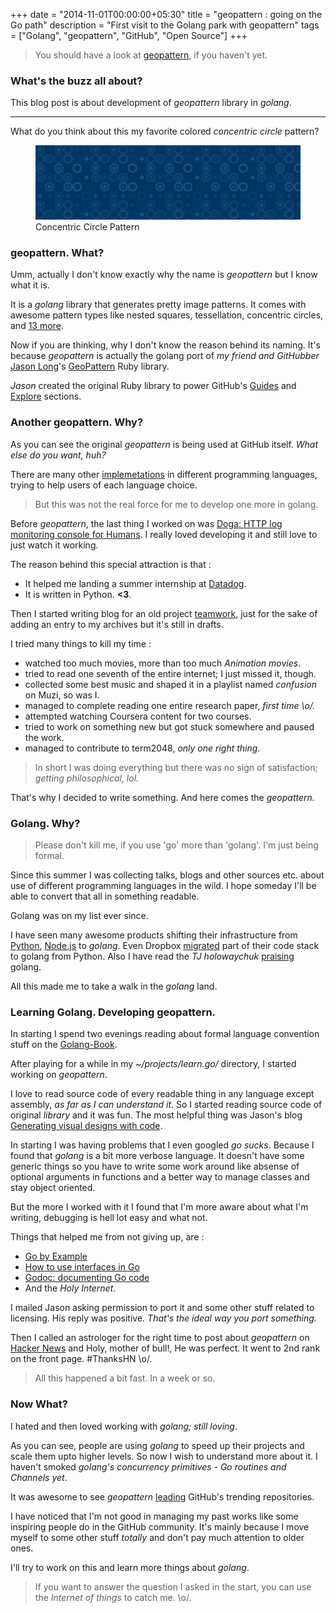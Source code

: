 +++
date = "2014-11-01T00:00:00+05:30"
title = "geopattern : going on the Go path"
description = "First visit to the Golang park with geopattern"
tags = ["Golang", "geopattern", "GitHub", "Open Source"]
+++

> You should have a look at [geopattern](https://github.com/pravj/geopattern), if you haven't yet.

### What's the buzz all about?
This blog post is about development of *geopattern* library in *golang*.

---

What do you think about this my favorite colored *concentric circle* pattern?

<figure> <img src="/images/concentric-circle.png"> 
	<figcaption>Concentric Circle Pattern</figcaption>
</figure>

### geopattern. What?
Umm, actually I don't know exactly why the name is *geopattern* but I know what it is.

It is a *golang* library that generates pretty image patterns. It comes with awesome pattern types like nested squares, tessellation, concentric circles, and [13 more](https://github.com/pravj/geopattern#available-pattern).

Now if you are thinking, why I don't know the reason behind its naming. It's because *geopattern* is actually the golang port of *my friend and GitHubber* [Jason Long](https://github.com/jasonlong)'s [GeoPattern](https://github.com/jasonlong) Ruby library.

*Jason* created the original Ruby library to power GitHub's [Guides](https://guides.github.com/) and [Explore](https://github.com/explore) sections.

### Another geopattern. Why?
As you can see the original *geopattern* is being used at GitHub itself. *What else do you want, huh?*

There are many other [implemetations](https://github.com/jasonlong/geopattern#ports) in different programming languages, trying to help users of each language choice.

> But this was not the real force for me to develop one more in golang.

Before *geopattern*, the last thing I worked on was [Doga: HTTP log monitoring console for Humans](https://github.com/pravj/Doga). I really loved developing it and still love to just watch it working.

The reason behind this special attraction is that :

* It helped me landing a summer internship at [Datadog](https://www.datadoghq.com/).
* It is written in Python. **<3**.

Then I started writing blog for an old project [teamwork](https://github.com/pravj/teamwork), just for the sake of adding an entry to my archives but it's still in drafts.

I tried many things to kill my time :

* watched too much movies, more than too much *Animation movies*.
* tried to read one seventh of the entire internet; I just missed it, though.
* collected some best music and shaped it in a playlist named *confusion* on Muzi, so was I.
* managed to complete reading one entire research paper, *first time \o/.*
* attempted watching Coursera content for two courses.
* tried to work on something new but got stuck somewhere and paused the work.
* managed to contribute to term2048, *only one right thing.*

> In short I was doing everything but there was no sign of satisfaction; *getting philosophical, lol.*

That's why I decided to write something. And here comes the *geopattern.*

### Golang. Why?
> Please don't kill me, if you use 'go' more than 'golang'. I'm just being formal.

Since this summer I was collecting talks, blogs and other sources etc. about use of different programming languages in the wild. I hope someday I'll be able to convert that all in something readable.

Golang was on my list ever since.

I have seen many awesome products shifting their infrastructure from [Python](https://www.spacemonkey.com/blog/posts/go-space-monkey), [Node.js](http://www.quora.com/Why-did-Koding-switch-from-Node-js-to-Go) to *golang*. Even Dropbox [migrated](https://tech.dropbox.com/2014/07/open-sourcing-our-go-libraries/) part of their code stack to golang from Python. Also I have read the *TJ holowaychuk* [praising](https://medium.com/code-adventures/farewell-node-js-4ba9e7f3e52b) golang.

All this made me to take a walk in the *golang* land.

### Learning Golang. Developing geopattern.
In starting I spend two evenings reading about formal language convention stuff on the [Golang-Book](http://www.golang-book.com/).

After playing for a while in my *~/projects/learn.go/* directory, I started working on *geopattern*.

I love to read source code of every readable thing in any language except assembly, *as far as I can understand it*. So I started reading source code of original *library* and it was fun. The most helpful thing was Jason's blog [Generating visual designs with code](https://medium.com/@jasonlong/generating-visual-designs-with-code-62e59c4881ca).

In starting I was having problems that I even googled *go sucks*. Because I found that *golang* is a bit more verbose language. It doesn't have some generic things so you have to write some work around like absense of optional arguments in functions and a better way to manage classes and stay object oriented.

But the more I worked with it I found that I'm more aware about what I'm writing, debugging is hell lot easy and what not.

Things that helped me from not giving up, are :

* [Go by Example](https://gobyexample.com/)
* [How to use interfaces in Go](http://jordanorelli.com/post/32665860244/how-to-use-interfaces-in-go)
* [Godoc: documenting Go code](http://blog.golang.org/godoc-documenting-go-code)
* And the *Holy Internet*.

I mailed Jason asking permission to port it and some other stuff related to licensing. His reply was positive. *That's the ideal way you port something.*

Then I called an astrologer for the right time to post about *geopattern* on [Hacker News](https://news.ycombinator.com/item?id=8520961) and Holy, mother of bull!, He was perfect. It went to 2nd rank on the front page. #ThanksHN \o/.

> All this happened a bit fast. In a week or so.

### Now What?
I hated and then loved working with *golang; still loving*.

As you can see, people are using *golang* to speed up their projects and scale them upto higher levels. So now I wish to understand more about it. I haven't smoked *golang's concurrency primitives - Go routines and Channels yet*.

It was awesome to see *geopattern* [leading](https://twitter.com/jasonlong/status/527465160253132803) GitHub's trending repositories.

I have noticed that I'm not good in managing my past works like some inspiring people do in the GitHub community. It's mainly because I move myself to some other stuff *totally* and don't pay much attention to older ones.

I'll try to work on this and learn more things about *golang*.

> If you want to answer the question I asked in the start, you can use the *Internet of things* to catch me. \o/.
